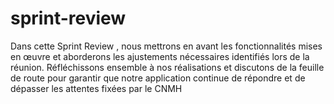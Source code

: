 # sprint-review
Dans cette Sprint Review , nous mettrons en avant les fonctionnalités mises en œuvre et aborderons les ajustements nécessaires identifiés lors de la réunion. Réfléchissons ensemble à nos réalisations et discutons de la feuille de route pour garantir que notre application continue de répondre et de dépasser les attentes fixées par le CNMH
[]()
[]()
[]()
